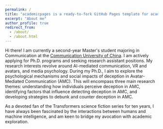 ```yaml
---
permalink: /
title: "academicpages is a ready-to-fork GitHub Pages template for academic personal websites"
excerpt: "About me"
author_profile: true
redirect_from: 
  - /about/
  - /about.html
---
```


Hi there! I am currently a second-year Master's student majoring in Communication at the [Communication University of China](https://en.cuc.edu.cn/). I am actively applying for Ph.D. programs and seeking research assistant positions. My research interests revolve around AI-mediated communication, VR and avatars, and media psychology. During my Ph.D., I aim to explore the psychological mechanisms and social impacts of deception in Avatar-Mediated Communication (AMC). This will encompass three main research themes: understanding how individuals perceive deception in AMC, identifying factors that influence detecting deception in AMC, and developing strategies to debunk and counter deception in AMC.

As a devoted fan of the Transformers science fiction series for ten years, I have always been fascinated by the interactions between humans and machine intelligence, and am keen to bridge my avocation with academic exploration.
